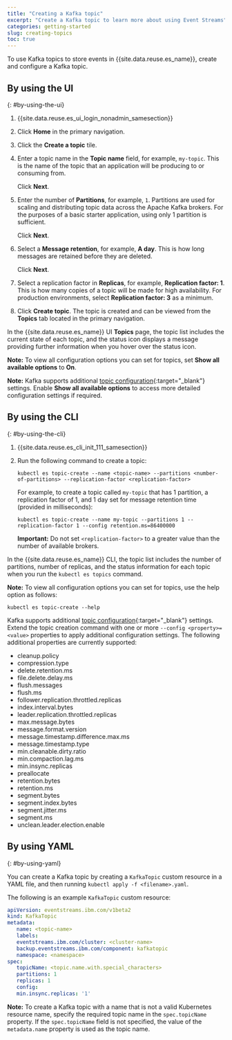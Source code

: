 ```yaml
---
title: "Creating a Kafka topic"
excerpt: "Create a Kafka topic to learn more about using Event Streams"
categories: getting-started
slug: creating-topics
toc: true
---
```


To use Kafka topics to store events in {{site.data.reuse.es_name}}, create and configure a Kafka topic.

## By using the UI
{: #by-using-the-ui}

1. {{site.data.reuse.es_ui_login_nonadmin_samesection}}
2. Click **Home** in the primary navigation.
3. Click the **Create a topic** tile.
4. Enter a topic name in the **Topic name** field, for example, `my-topic`.
   This is the name of the topic that an application will be producing to or consuming from.

   Click **Next**.
5. Enter the number of **Partitions**, for example, `1`.
   Partitions are used for scaling and distributing topic data across the Apache Kafka brokers.
   For the purposes of a basic starter application, using only 1 partition is sufficient.

   Click **Next**.
6. Select a **Message retention**,  for example,  **A day**.
   This is how long messages are retained before they are deleted.

   Click **Next**.
7. Select a replication factor in **Replicas**,  for example, **Replication factor: 1**.
   This is how many copies of a topic will be made for high availability. For production environments, select **Replication factor: 3** as a minimum.

8. Click **Create topic**. The topic is created and can be viewed from the **Topics** tab located in the primary navigation.

In the {{site.data.reuse.es_name}} UI **Topics** page, the topic list includes the current state of each topic, and the status icon displays a message providing further information when you hover over the status icon.

**Note:** To view all configuration options you can set for topics, set **Show all available options** to **On**.

**Note:** Kafka supports additional [topic configuration](https://kafka.apache.org/40/documentation/#topicconfigs){:target="_blank"} settings. Enable **Show all available options** to access more detailed configuration settings if required.

## By using the CLI
{: #by-using-the-cli}

1. {{site.data.reuse.es_cli_init_111_samesection}}

2. Run the following command to create a topic:

   ```shell
   kubectl es topic-create --name <topic-name> --partitions <number-of-partitions> --replication-factor <replication-factor>
   ```

   For example, to create a topic called `my-topic` that has 1 partition, a replication factor of 1, and 1 day set for message retention time (provided in milliseconds):

   ```shell
   kubectl es topic-create --name my-topic --partitions 1 --replication-factor 1 --config retention.ms=86400000
   ```

   **Important:** Do not set `<replication-factor>` to a greater value than the number of available brokers.

 In the {{site.data.reuse.es_name}} CLI, the topic list includes the number of partitions, number of replicas, and the status information for each topic when you run the `kubectl es topics` command.

**Note:** To view all configuration options you can set for topics, use the help option as follows: 

```shell
kubectl es topic-create --help
```

Kafka supports additional [topic configuration](https://kafka.apache.org/40/documentation/#topicconfigs){:target="_blank"} settings. Extend the topic creation command with one or more `--config <property>=<value>` properties to apply additional configuration settings. The following additional properties are currently supported:

* cleanup.policy
* compression.type
* delete.retention.ms
* file.delete.delay.ms
* flush.messages
* flush.ms
* follower.replication.throttled.replicas
* index.interval.bytes
* leader.replication.throttled.replicas
* max.message.bytes
* message.format.version
* message.timestamp.difference.max.ms
* message.timestamp.type
* min.cleanable.dirty.ratio
* min.compaction.lag.ms
* min.insync.replicas
* preallocate
* retention.bytes
* retention.ms
* segment.bytes
* segment.index.bytes
* segment.jitter.ms
* segment.ms
* unclean.leader.election.enable

## By using YAML
{: #by-using-yaml}

You can create a Kafka topic by creating a `KafkaTopic` custom resource in a YAML file, and then running `kubectl apply -f <filename>.yaml`.

The following is an example `KafkaTopic` custom resource:

```yaml
apiVersion: eventstreams.ibm.com/v1beta2
kind: KafkaTopic
metadata:
   name: <topic-name>
   labels:
   eventstreams.ibm.com/cluster: <cluster-name>
   backup.eventstreams.ibm.com/component: kafkatopic
   namespace: <namespace>
spec:
   topicName: <topic.name.with.special_characters>
   partitions: 1
   replicas: 1
   config:
   min.insync.replicas: '1'
```

**Note:** To create a Kafka topic with a name that is not a valid Kubernetes resource name, specify the required topic name in the `spec.topicName` property. If the `spec.topicName` field is not specified, the value of the `metadata.name` property is used as the topic name.

